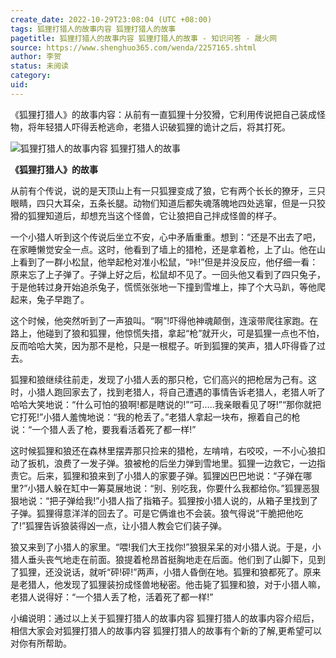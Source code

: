 ```yaml
---
create_date: 2022-10-29T23:08:04 (UTC +08:00)
tags: 狐狸打猎人的故事内容 狐狸打猎人的故事
pagetitle: 狐狸打猎人的故事内容 狐狸打猎人的故事 - 知识问答 - 晟火网
source: https://www.shenghuo365.com/wenda/2257165.shtml
author: 李贺
status: 未阅读
category: 
uid: 
---
```


《狐狸打猎人》的故事内容：从前有一直狐狸十分狡猾，它利用传说把自己装成怪物，将年轻猎人吓得丢枪逃命，老猎人识破狐狸的诡计之后，将其打死。

![狐狸打猎人的故事内容 狐狸打猎人的故事](https://www.shenghuo365.com/d/file/biaoti/2021136.jpg "狐狸打猎人的故事内容 狐狸打猎人的故事")

**《狐狸打猎人》的故事**

从前有个传说，说的是天顶山上有一只狐狸变成了狼，它有两个长长的獠牙，三只眼睛，四只大耳朵，五条长腿。动物们知道后都失魂落魄地四处逃窜，但是一只狡猾的狐狸知道后，却想充当这个怪兽，它让狼把自己拌成怪兽的样子。

一个小猎人听到这个传说后坐立不安，心中矛盾重重。想到：“还是不出去了吧，在家睡懒觉安全一点。这时，他看到了墙上的猎枪，还是拿着枪，上了山。他在山上看到了一群小松鼠，他举起枪对准小松鼠，“咔!”但是并没反应，他仔细一看：原来忘了上子弹了。子弹上好之后，松鼠却不见了。一回头他又看到了四只兔子，于是他转过身开始追杀兔子，慌慌张张地一下撞到雪堆上，摔了个大马趴，等他爬起来，兔子早跑了。

这个时候，他突然听到了一声狼叫。“啊”!吓得他神魂颠倒，连滚带爬往家跑。在路上，他碰到了狼和狐狸，他惊慌失措，拿起“枪”就开火，可是狐狸一点也不怕，反而哈哈大笑，因为那不是枪，只是一根棍子。听到狐狸的笑声，猎人吓得昏了过去。

狐狸和狼继续往前走，发现了小猎人丢的那只枪，它们高兴的把枪居为己有。这时，小猎人跑回家去了，找到老猎人，将自己遭遇的事情告诉老猎人，老猎人听了哈哈大笑地说：“什么可怕的狼啊!都是瞎说的!”“可…..我亲眼看见了呀!”“那你就把它打死!”小猎人羞愧地说：“我的枪丢了。”老猎人拿起一块布，擦着自己的枪说：“一个猎人丢了枪，要我看活着死了都一样!”

这时候狐狸和狼还在森林里摆弄那只捡来的猎枪，左啃啃，右咬咬，一不小心狼扣动了扳机，浪费了一发子弹。狼被枪的后坐力弹到雪地里。狐狸一边救它，一边指责它。后来，狐狸和狼来到了小猎人的家要子弹。狐狸凶巴巴地说：“子弹在哪里?”小猎人躲在缸中一筹莫展地说：“别、别吃我，你要什么我都给你。”狐狸恶狠狠地说：“把子弹给我!”小猎人指了指箱子。狐狸按小猎人说的，从箱子里找到了子弹。狐狸得意洋洋的回去了。可是它俩谁也不会装。狼气得说“干脆把他吃了!”狐狸告诉狼装得凶一点，让小猎人教会它们装子弹。

狼又来到了小猎人的家里。“喂!我们大王找你!”狼狠呆呆的对小猎人说。于是，小猎人垂头丧气地走在前面。狼提着枪昂首挺胸地走在后面。他们到了山脚下，见到了狐狸，还没说话，就听“砰!砰!”两声，小猎人昏倒在地。狐狸和狼都死了。原来是老猎人，他发现了狐狸装扮成怪兽地秘密。他击毙了狐狸和狼，对于小猎人嘛，老猎人说得好：“一个猎人丢了枪，活着死了都一样!”

小编说明：通过以上关于狐狸打猎人的故事内容 狐狸打猎人的故事内容介绍后，相信大家会对狐狸打猎人的故事内容 狐狸打猎人的故事有个新的了解,更希望可以对你有所帮助。
